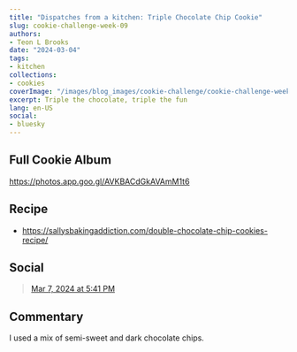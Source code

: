 ```yaml
---
title: "Dispatches from a kitchen: Triple Chocolate Chip Cookie"
slug: cookie-challenge-week-09
authors:
- Teon L Brooks
date: "2024-03-04"
tags:
- kitchen
collections:
- cookies
coverImage: "/images/blog_images/cookie-challenge/cookie-challenge-week-09.jpg"
excerpt: Triple the chocolate, triple the fun
lang: en-US
social:
- bluesky
---
```


<script> import Callout from '$lib/components/Callout.svelte'; </script>

<Callout>
<h2>Full Cookie Album</h2>

<https://photos.app.goo.gl/AVKBACdGkAVAmM1t6>
</Callout>

## Recipe

- https://sallysbakingaddiction.com/double-chocolate-chip-cookies-recipe/

## Social

<blockquote class="bluesky-embed" data-bluesky-uri="at://did:plc:yl7wcldipsfnjdww2jg5mnrv/app.bsky.feed.post/3kn5b5q5qpu2n" data-bluesky-cid="bafyreihyyqtfjik2ackiwk3itcrbys2odpz3j2of4i56hujmp5i4feg75i"><a href="https://bsky.app/profile/did:plc:yl7wcldipsfnjdww2jg5mnrv/post/3kn5b5q5qpu2n?ref_src=embed">Mar 7, 2024 at 5:41 PM</a></blockquote>

## Commentary

I used a mix of semi-sweet and dark chocolate chips.
